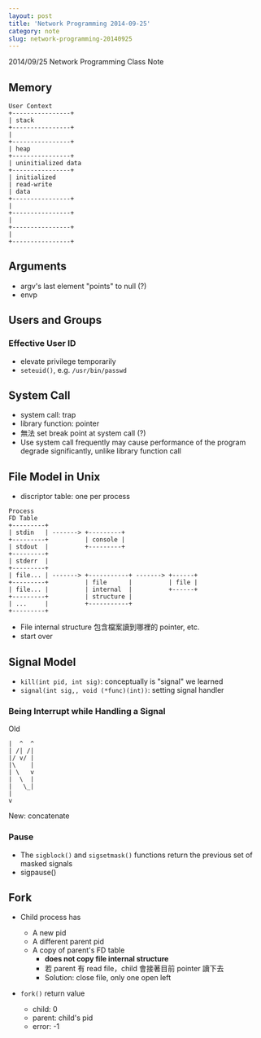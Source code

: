 ```yaml
---
layout: post
title: 'Network Programming 2014-09-25'
category: note
slug: network-programming-20140925
---
```

2014/09/25 Network Programming Class Note

## Memory

```
User Context
+----------------+
| stack
+----------------+
|
+----------------+
| heap
+----------------+
| uninitialized data
+----------------+
| initialized
| read-write
| data
+----------------+
|
+----------------+
|
+----------------+
|
+----------------+
```

## Arguments

- argv's last element "points" to null (?)
- envp

## Users and Groups

### Effective User ID

- elevate privilege temporarily
- `seteuid()`, e.g. `/usr/bin/passwd`

## System Call

- system call: trap
- library function: pointer
- 無法 set break point at system call (?)
- Use system call frequently may cause performance of the program degrade
  significantly, unlike library function call

## File Model in Unix

- discriptor table: one per process

```
Process
FD Table
+---------+
| stdin   | -------> +---------+
+---------+          | console |
| stdout  |          +---------+
+---------+
| stderr  |
+---------+
| file... | -------> +-----------+ -------> +------+
+---------+          | file      |          | file |
| file... |          | internal  |          +------+
+---------+          | structure |
| ...     |          +-----------+
+---------+
```

- File internal structure 包含檔案讀到哪裡的 pointer, etc.
- start over

## Signal Model

- `kill(int pid, int sig)`: conceptually is "signal" we learned
- `signal(int sig,, void (*func)(int))`: setting signal handler

### Being Interrupt while Handling a Signal

Old

```
|  ^  ^
| /| /|
|/ v/ |
|\    |
| \   v
|  \  |
|   \_|
|
v
```

New: concatenate


### Pause

- The `sigblock()` and `sigsetmask()` functions return the previous set of
  masked signals
- sigpause()

## Fork

- Child process has
    - A new pid
    - A different parent pid
    - A copy of parent's FD table
        - **does not copy file internal structure**
        - 若 parent 有 read file，child 會接著目前 pointer 讀下去
        - Solution: close file, only one open left

- `fork()` return value
    - child: 0
    - parent: child's pid
    - error: -1
